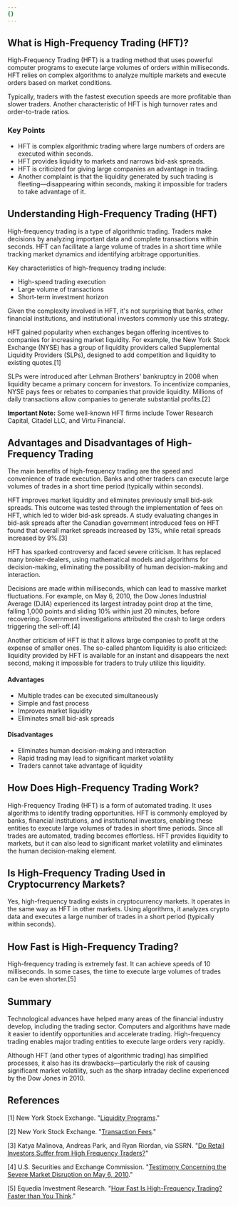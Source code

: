 ```yaml
---
{}
---
```


## What is High-Frequency Trading (HFT)?

High-Frequency Trading (HFT) is a trading method that uses powerful computer programs to execute large volumes of orders within milliseconds. HFT relies on complex algorithms to analyze multiple markets and execute orders based on market conditions.

Typically, traders with the fastest execution speeds are more profitable than slower traders. Another characteristic of HFT is high turnover rates and order-to-trade ratios.

### Key Points

- HFT is complex algorithmic trading where large numbers of orders are executed within seconds.
- HFT provides liquidity to markets and narrows bid-ask spreads.
- HFT is criticized for giving large companies an advantage in trading.
- Another complaint is that the liquidity generated by such trading is fleeting—disappearing within seconds, making it impossible for traders to take advantage of it.

## Understanding High-Frequency Trading (HFT)

High-frequency trading is a type of algorithmic trading. Traders make decisions by analyzing important data and complete transactions within seconds. HFT can facilitate a large volume of trades in a short time while tracking market dynamics and identifying arbitrage opportunities.

Key characteristics of high-frequency trading include:

- High-speed trading execution
- Large volume of transactions
- Short-term investment horizon

Given the complexity involved in HFT, it's not surprising that banks, other financial institutions, and institutional investors commonly use this strategy.

HFT gained popularity when exchanges began offering incentives to companies for increasing market liquidity. For example, the New York Stock Exchange (NYSE) has a group of liquidity providers called Supplemental Liquidity Providers (SLPs), designed to add competition and liquidity to existing quotes.[1]

SLPs were introduced after Lehman Brothers' bankruptcy in 2008 when liquidity became a primary concern for investors. To incentivize companies, NYSE pays fees or rebates to companies that provide liquidity. Millions of daily transactions allow companies to generate substantial profits.[2]

**Important Note:** Some well-known HFT firms include Tower Research Capital, Citadel LLC, and Virtu Financial.

## Advantages and Disadvantages of High-Frequency Trading

The main benefits of high-frequency trading are the speed and convenience of trade execution. Banks and other traders can execute large volumes of trades in a short time period (typically within seconds).

HFT improves market liquidity and eliminates previously small bid-ask spreads. This outcome was tested through the implementation of fees on HFT, which led to wider bid-ask spreads. A study evaluating changes in bid-ask spreads after the Canadian government introduced fees on HFT found that overall market spreads increased by 13%, while retail spreads increased by 9%.[3]

HFT has sparked controversy and faced severe criticism. It has replaced many broker-dealers, using mathematical models and algorithms for decision-making, eliminating the possibility of human decision-making and interaction.

Decisions are made within milliseconds, which can lead to massive market fluctuations. For example, on May 6, 2010, the Dow Jones Industrial Average (DJIA) experienced its largest intraday point drop at the time, falling 1,000 points and sliding 10% within just 20 minutes, before recovering. Government investigations attributed the crash to large orders triggering the sell-off.[4]

Another criticism of HFT is that it allows large companies to profit at the expense of smaller ones. The so-called phantom liquidity is also criticized: liquidity provided by HFT is available for an instant and disappears the next second, making it impossible for traders to truly utilize this liquidity.

#### Advantages

- Multiple trades can be executed simultaneously
- Simple and fast process
- Improves market liquidity
- Eliminates small bid-ask spreads

#### Disadvantages

- Eliminates human decision-making and interaction
- Rapid trading may lead to significant market volatility  
- Traders cannot take advantage of liquidity

## How Does High-Frequency Trading Work?

High-Frequency Trading (HFT) is a form of automated trading. It uses algorithms to identify trading opportunities. HFT is commonly employed by banks, financial institutions, and institutional investors, enabling these entities to execute large volumes of trades in short time periods. Since all trades are automated, trading becomes effortless. HFT provides liquidity to markets, but it can also lead to significant market volatility and eliminates the human decision-making element.

## Is High-Frequency Trading Used in Cryptocurrency Markets?

Yes, high-frequency trading exists in cryptocurrency markets. It operates in the same way as HFT in other markets. Using algorithms, it analyzes crypto data and executes a large number of trades in a short period (typically within seconds).

## How Fast is High-Frequency Trading?

High-frequency trading is extremely fast. It can achieve speeds of 10 milliseconds. In some cases, the time to execute large volumes of trades can be even shorter.[5]

## Summary

Technological advances have helped many areas of the financial industry develop, including the trading sector. Computers and algorithms have made it easier to identify opportunities and accelerate trading. High-frequency trading enables major trading entities to execute large orders very rapidly.

Although HFT (and other types of algorithmic trading) has simplified processes, it also has its drawbacks—particularly the risk of causing significant market volatility, such as the sharp intraday decline experienced by the Dow Jones in 2010.

## References

[1] New York Stock Exchange. "[Liquidity Programs](https://www.nyse.com/markets/liquidity-programs)."

[2] New York Stock Exchange. "[Transaction Fees](https://www.nyse.com/publicdocs/nyse/markets/nyse/NYSE_Price_List.pdf)."

[3] Katya Malinova, Andreas Park, and Ryan Riordan, via SSRN. "[Do Retail Investors Suffer from High Frequency Traders?](https://papers.ssrn.com/sol3/papers.cfm?abstract_id=2183806)"

[4] U.S. Securities and Exchange Commission. "[Testimony Concerning the Severe Market Disruption on May 6, 2010](https://www.sec.gov/news/testimony/2010/ts051110mls.htm)."

[5] Equedia Investment Research. "[How Fast Is High-Frequency Trading? Faster than You Think](https://www.equedia.com/how-fast-is-high-frequency-trading/)."
